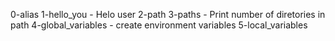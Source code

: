 0-alias
1-hello_you - Helo user
2-path
3-paths - Print number of diretories in path
4-global_variables - create environment variables
5-local_variables
